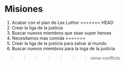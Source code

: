 # Misiones

1. Acabar con el plan de Lex Luthor
<<<<<<< HEAD
2. Crear la liga de la justicia
3. Buscar nuevos miembros que sean super heroes 
4. Necesitamos mas comida 
=======
2. Crear la liga de la justicia para salvar al mundo
3. Buscar nuevos miembros para la loga de la justicia
>>>>>>> rama-conflicto
